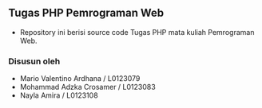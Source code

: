 ## Tugas PHP Pemrograman Web

- Repository ini berisi source code Tugas PHP mata kuliah Pemrograman Web.  

### Disusun oleh
- Mario Valentino Ardhana     / L0123079
- Mohammad Adzka Crosamer     / L0123083
- Nayla Amira                 / L0123108